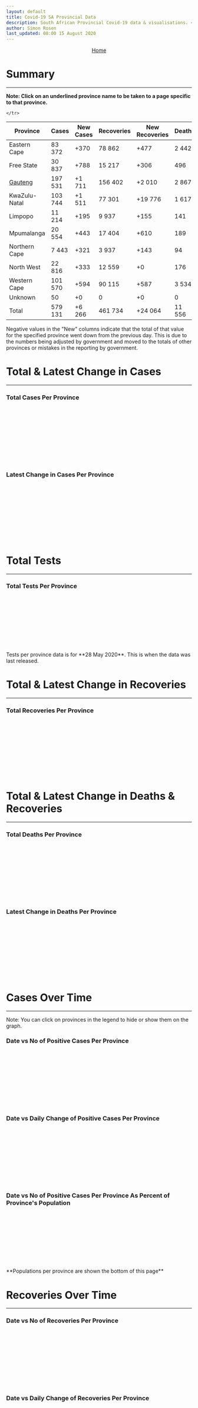 ```yaml
---
layout: default
title: Covid-19 SA Provincial Data
description: South African Provincial Covid-19 data & visualisations. <br>Contains data for confirmed cases, tests, recoveries and deaths by province.
author: Simon Rosen
last_updated: 08:00 15 August 2020
---
```


<center><a href="/" class="btn alt_btn_col">Home</a></center>

# Summary
___

**Note: Click on an underlined province name to be taken to a page specific to that province.**

<table>
<thead>
	<tr class="header">
		<th>Province</th>
		<th>Cases</th>
		<th>New Cases</th>
		<th>Recoveries</th>
		<th>New Recoveries</th>
		<th>Deaths</th>
		<th>New Deaths</th>

	</tr>
</thead>
<tbody>
	<tr>
		<td class="index" markdown="span">Eastern Cape</td>
		<td  markdown="span">83 372</td>
		<td  markdown="span">+370</td>
		<td  markdown="span">78 862</td>
		<td  markdown="span">+477</td>
		<td  markdown="span">2 442</td>
		<td  markdown="span">+42</td>
	</tr>
	<tr>
		<td class="index" markdown="span">Free State</td>
		<td  markdown="span">30 837</td>
		<td  markdown="span">+788</td>
		<td  markdown="span">15 217</td>
		<td  markdown="span">+306</td>
		<td  markdown="span">496</td>
		<td  markdown="span">+20</td>
	</tr>
	<tr>
		<td class="index" markdown="span"><a href = "gauteng" >Gauteng</a></td>
		<td  markdown="span">197 531</td>
		<td  markdown="span">+1 711</td>
		<td  markdown="span">156 402</td>
		<td  markdown="span">+2 010</td>
		<td  markdown="span">2 867</td>
		<td  markdown="span">+76</td>
	</tr>
	<tr>
		<td class="index" markdown="span">KwaZulu-Natal</td>
		<td  markdown="span">103 744</td>
		<td  markdown="span">+1 511</td>
		<td  markdown="span">77 301</td>
		<td  markdown="span">+19 776</td>
		<td  markdown="span">1 617</td>
		<td  markdown="span">+54</td>
	</tr>
	<tr>
		<td class="index" markdown="span">Limpopo</td>
		<td  markdown="span">11 214</td>
		<td  markdown="span">+195</td>
		<td  markdown="span">9 937</td>
		<td  markdown="span">+155</td>
		<td  markdown="span">141</td>
		<td  markdown="span">+0</td>
	</tr>
	<tr>
		<td class="index" markdown="span">Mpumalanga</td>
		<td  markdown="span">20 554</td>
		<td  markdown="span">+443</td>
		<td  markdown="span">17 404</td>
		<td  markdown="span">+610</td>
		<td  markdown="span">189</td>
		<td  markdown="span">+22</td>
	</tr>
	<tr>
		<td class="index" markdown="span">Northern Cape</td>
		<td  markdown="span">7 443</td>
		<td  markdown="span">+321</td>
		<td  markdown="span">3 937</td>
		<td  markdown="span">+143</td>
		<td  markdown="span">94</td>
		<td  markdown="span">+18</td>
	</tr>
	<tr>
		<td class="index" markdown="span">North West</td>
		<td  markdown="span">22 816</td>
		<td  markdown="span">+333</td>
		<td  markdown="span">12 559</td>
		<td  markdown="span">+0</td>
		<td  markdown="span">176</td>
		<td  markdown="span">+26</td>
	</tr>
	<tr>
		<td class="index" markdown="span">Western Cape</td>
		<td  markdown="span">101 570</td>
		<td  markdown="span">+594</td>
		<td  markdown="span">90 115</td>
		<td  markdown="span">+587</td>
		<td  markdown="span">3 534</td>
		<td  markdown="span">+28</td>
	</tr>
	<tr>
		<td class="index" markdown="span">Unknown</td>
		<td  markdown="span">50</td>
		<td  markdown="span">+0</td>
		<td  markdown="span">0</td>
		<td  markdown="span">+0</td>
		<td  markdown="span">0</td>
		<td  markdown="span">+0</td>
	</tr>
	<tr>
		<td class="index total" markdown="span">Total</td>
		<td class="total" markdown="span">579 131</td>
		<td class="total" markdown="span">+6 266</td>
		<td class="total" markdown="span">461 734</td>
		<td class="total" markdown="span">+24 064</td>
		<td class="total" markdown="span">11 556</td>
		<td class="total" markdown="span">+286</td>
	</tr>
</tbody>
</table>
Negative values in the "New" columns indicate that the total of that value for the specified province went down from the previous
day. This is due to the numbers being adjusted by government and moved to the totals of other provinces or mistakes in the reporting by government.

# Total & Latest Change in Cases

___

### Total Cases Per Province
<div class="iframeDiv" align="center">
    <iframe class="lazy pieChart" data-src="tot_cases_per_province.html" scrolling="no" frameborder="0"></iframe>
</div>

### Latest Change in Cases Per Province
<div class="iframeDiv" align="center">
    <iframe class="lazy pieChart" data-src="latest_change_cases_per_province.html" scrolling="no" frameborder="0"></iframe>
</div>

# Total Tests
___

### Total Tests Per Province
<div class="iframeDiv" align="center">
    <iframe class="lazy pieChart" data-src="tot_tests_per_province.html" scrolling="no" frameborder="0"></iframe>
</div>
Tests per province data is for **28 May 2020**. This is when the data was last released.

# Total & Latest Change in Recoveries

___

### Total Recoveries Per Province
<div class="iframeDiv" align="center">
    <iframe class="lazy pieChart" data-src="tot_recovered_per_province.html" scrolling="no" frameborder="0"></iframe>
</div>
<!--
### Latest Change in Recoveries Per Province
<div class="iframeDiv" align="center">
    <iframe class="lazy pieChart" data-src="tot_recovered_per_province.html" scrolling="no" frameborder="0"></iframe>
</div>
-->

# Total & Latest Change in Deaths & Recoveries
___

### Total Deaths Per Province
<div class="iframeDiv" align="center">
    <iframe class="lazy pieChart" data-src="tot_deaths_per_province.html" scrolling="no" frameborder="0"></iframe>
</div>

### Latest Change in Deaths Per Province
<div class="iframeDiv" align="center">
    <iframe class="lazy pieChart" data-src="latest_change_deaths_per_province.html" scrolling="no" frameborder="0"></iframe>
</div>

# Cases Over Time
___
Note: You can click on provinces in the legend to hide or show them on the graph.
### Date vs No of Positive Cases Per Province
<div class="iframeDiv" align="center">
    <iframe class="lazy" data-src="date_vs_cases_per_province.html" scrolling="no" frameborder="0"></iframe>
</div>

### Date vs Daily Change of Positive Cases Per Province
<div class="iframeDiv" align="center">
    <iframe class="lazy" data-src="date_vs_daily_cases_per_province.html" scrolling="no" frameborder="0"></iframe>
</div>

### Date vs No of Positive Cases Per Province As Percent of Province's Population
<div class="iframeDiv" align="center">
    <iframe class="lazy" data-src="date_vs_cases_perc_pop_per_province.html" scrolling="no" frameborder="0"></iframe>
</div>
**Populations per province are shown the bottom of this page**

# Recoveries Over Time
___
### Date vs No of Recoveries Per Province
<div class="iframeDiv" align="center">
    <iframe class="lazy" data-src="date_vs_recoveries_per_province.html" scrolling="no" frameborder="0"></iframe>
</div>

### Date vs Daily Change of Recoveries Per Province
<div class="iframeDiv" align="center">
    <iframe class="lazy" data-src="date_vs_daily_recoveries_per_province.html" scrolling="no" frameborder="0"></iframe>
</div>

### Date vs No of Recoveries Per Province As Percent of Province's Population
<div class="iframeDiv" align="center">
    <iframe class="lazy" data-src="date_vs_recoveries_perc_pop_per_province.html" scrolling="no" frameborder="0"></iframe>
</div>
**Populations per province are shown at the bottom of this page**

# Deaths Over Time
___
### Date vs No of Deaths Per Province
<div class="iframeDiv" align="center">
    <iframe class="lazy" data-src="date_vs_deaths_per_province.html" scrolling="no" frameborder="0"></iframe>
</div>

### Date vs Daily Change of Deaths Per Province
<div class="iframeDiv" align="center">
    <iframe class="lazy" data-src="date_vs_daily_deaths_per_province.html" scrolling="no" frameborder="0"></iframe>
</div>

### Date vs No of Deaths Per Province As Percent of Province's Population
<div class="iframeDiv" align="center">
    <iframe class="lazy" data-src="date_vs_deaths_perc_pop_per_province.html" scrolling="no" frameborder="0"></iframe>
</div>

## Population Per Province

___

<table>
<thead>
	<tr class="header">
		<th>Province</th>
		<th>Population</th>

	</tr>
</thead>
<tbody>
	<tr>
		<td class="index" markdown="span">Eastern Cape</td>
		<td  markdown="span">6 712 276</td>
	</tr>
	<tr>
		<td class="index" markdown="span">Free State</td>
		<td  markdown="span">2 887 465</td>
	</tr>
	<tr>
		<td class="index" markdown="span">Gauteng</td>
		<td  markdown="span">15 176 115</td>
	</tr>
	<tr>
		<td class="index" markdown="span">KwaZulu-Natal</td>
		<td  markdown="span">11 289 086</td>
	</tr>
	<tr>
		<td class="index" markdown="span">Limpopo</td>
		<td  markdown="span">5 982 584</td>
	</tr>
	<tr>
		<td class="index" markdown="span">Mpumalanga</td>
		<td  markdown="span">4 592 187</td>
	</tr>
	<tr>
		<td class="index" markdown="span">North West</td>
		<td  markdown="span">4 072 160</td>
	</tr>
	<tr>
		<td class="index" markdown="span">Northern Cape</td>
		<td  markdown="span">1 263 875</td>
	</tr>
	<tr>
		<td class="index" markdown="span">Western Cape</td>
		<td  markdown="span">6 844 272</td>
	</tr>
</tbody>
</table>

{% include_relative _includes/footer.md %}

